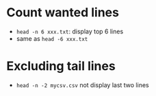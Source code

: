 # Count wanted lines
* `head -n 6 xxx.txt`: display top 6 lines
* same as `head -6 xxx.txt`

# Excluding tail lines
* `head -n -2 mycsv.csv` not display last two lines  
